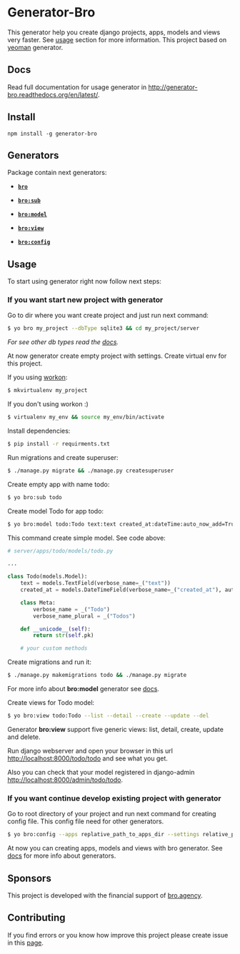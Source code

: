 # Generator-Bro

This generator help you create django projects, apps, models and views very faster. See [usage](#usage) section for more information. This project based on <a href="http://yeoman.io/" target="_blank">yeoman</a> generator. 

## Docs

Read full documentation for usage generator in <a href="http://generator-bro.readthedocs.org/en/latest" target="_blank">http://generator-bro.readthedocs.org/en/latest/</a>.

## Install

```
npm install -g generator-bro
```

## Generators

Package contain next generators:

- [**`bro`**](http://generator-bro.readthedocs.org/en/latest/generators/#app)

- [**`bro:sub`**](http://generator-bro.readthedocs.org/en/latest/generators/#sub)

- [**`bro:model`**](http://generator-bro.readthedocs.org/en/latest/generators/#model) 

- [**`bro:view`**](http://generator-bro.readthedocs.org/en/latest/generators/#view)

- [**`bro:config`**](http://generator-bro.readthedocs.org/en/latest/generators/#config) 

## Usage

To start using generator right now follow next steps:

### If you want start new project with generator

Go to dir where you want create project and just run next command:

```bash
$ yo bro my_project --dbType sqlite3 && cd my_project/server
```

*For see other db types read the [docs](#docs).*

At now generator create empty project with settings. Create virtual env for this project.

If you using <a href="http://virtualenvwrapper.readthedocs.org/en/latest/install.html" target="_blank">workon</a>:

```bash
$ mkvirtualenv my_project
```

If you don't using workon :)

```bash
$ virtualenv my_env && source my_env/bin/activate
```

Install dependencies:

```bash
$ pip install -r requirments.txt
```

Run migrations and create superuser:

```bash
$ ./manage.py migrate && ./manage.py createsuperuser
```

Create empty app with name todo:

```bash
$ yo bro:sub todo
```

Create model Todo for app todo:

```bash
$ yo bro:model todo:Todo text:text created_at:dateTime:auto_now_add=True
```

This command create simple model. See code above:

```python
# server/apps/todo/models/todo.py

...

class Todo(models.Model):
    text = models.TextField(verbose_name=_("text"))
    created_at = models.DateTimeField(verbose_name=_("created_at"), auto_now_add=True)

    class Meta:
        verbose_name = _("Todo")
        verbose_name_plural = _("Todos")

    def __unicode__(self):
        return str(self.pk)

    # your custom methods
```

Create migrations and run it:

```bash
$ ./manage.py makemigrations todo && ./manage.py migrate
```

For more info about **bro:model** generator see <a href="http://generator-bro.readthedocs.org/en/latest/generators#model" target="_blank">docs</a>.

Create views for Todo model:

```bash
$ yo bro:view todo:Todo --list --detail --create --update --del
```

Generator **bro:view** support five generic views: list, detail, create, update and delete.

Run django webserver and open your browser in this url <a href="http://localhost:8000/todo/todo" target="_blank">http://localhost:8000/todo/todo</a> and see what you get. 

Also you can check that your model registered in django-admin <a href="http://localhost:8000/admin/todo/todo" target="_blank">http://localhost:8000/admin/todo/todo</a>.

### If you want continue develop existing project with generator

Go to root directory of your project and run next command for creating config file. This config file need for other generators.

```bash
$ yo bro:config --apps replative_path_to_apps_dir --settings relative_path_to_settings_dir --urls relative path_to_root_url_conf_file
```

At now you can creating apps, models and views with bro generator. See <a href="http://generator-bro.readthedocs.org/en/latest/generators" target="_blank">docs</a> for more info about generators. 

## Sponsors 

This project is developed with the financial support of [bro.agency](http://bro.agency/).

## Contributing

If you find errors or you know how improve this project please create issue in this [page](https://github.com/lutowolk/generator-bro/issues).
